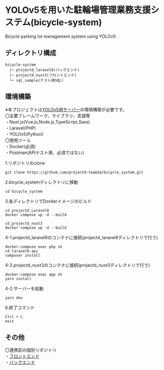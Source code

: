 # YOLOv5を用いた駐輪場管理業務支援システム(bicycle-system)
Bicycle parking lot management system using YOLOv5  
## ディレクトリ構成  
```
bicycle-system
  │─ projectd_laravel8(バックエンド)
  │─ projectd_nuxt3(フロントエンド)
  └─ sql_sample(テスト用SQL)
```

## 環境構築  
※本プロジェクトは[YOLOv5用サーバー](https://github.com/projectd-team14/yolov5-server)の環境構築が必要です。  
〇主要フレームワーク、ライブラリ、言語等  
・Nuxt.js(Vue.js,Node.js,TypeScript,Sass)  
・Laravel(PHP)  
・YOLOv5(Python)  
〇使用ツール  
・Docker(必須)  
・Postman(APIテスト用、必須ではない)
  
1.リポジトリのclone
```
git clone https://github.com/projectd-team14/bicycle_system.git
```
2.bicycle_systemディレクトリに移動
```
cd bicycle_system
```
3.各ディレクトリでDockerイメージのビルド
```
cd projectd_Laravel8
docker compose up -d --build
```
```
cd_projectd_nuxt3
docker compose up -d --build  
```
4-1.projectd_laravel8のコンテナに接続(projectd_laravel8ディレクトリで行う)
```
docker-compose exec php sh
cd laravel8-api
composer install
```
4-2.projectd_nuxt3のコンテナに接続(projectd_nuxt3ディレクトリで行う)
```
docker-compose exec app sh
yarn install
```
4-2.サーバーを起動
```
yarn dev
```
6.終了コマンド
```
Ctrl + C
exit
```
## その他 
〇連携前の個別リポジトリ  
・[フロントエンド](https://github.com/Ban-c0p31073/Pro14_Nuet)  
・[バックエンド](https://github.com/nishiumidaina/projectd_docker_laravel8)  











